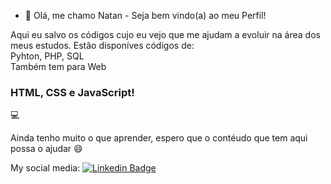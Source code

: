 - 👋 Olá, me chamo Natan - Seja bem vindo(a) ao meu Perfil!


Aqui eu salvo os códigos cujo eu vejo que me ajudam a evoluir na área dos meus estudos. Estão disponíves códigos de: <br> Pyhton, PHP, SQL <br> Também tem para Web <br> <h3>HTML, CSS e JavaScript! </h3> :computer:

Ainda tenho muito o que aprender, espero que o contéudo que tem aqui possa o ajudar :smile:

My social media:
[![Linkedin Badge](https://img.shields.io/badge/-Natan%20Menezes-6633cc?style=flat-square&logo=Linkedin&logoColor=white&link=https://www.linkedin.com/in/natan-siqueira-319b55164//)](https://www.linkedin.com/in/natan-siqueira-319b55164/) 




